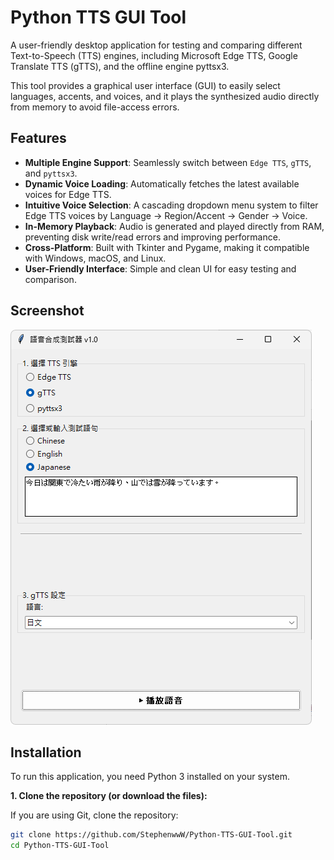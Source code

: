 # Python TTS GUI Tool

A user-friendly desktop application for testing and comparing different Text-to-Speech (TTS) engines, including Microsoft Edge TTS, Google Translate TTS (gTTS), and the offline engine pyttsx3.

This tool provides a graphical user interface (GUI) to easily select languages, accents, and voices, and it plays the synthesized audio directly from memory to avoid file-access errors.

## Features

-   **Multiple Engine Support**: Seamlessly switch between `Edge TTS`, `gTTS`, and `pyttsx3`.
-   **Dynamic Voice Loading**: Automatically fetches the latest available voices for Edge TTS.
-   **Intuitive Voice Selection**: A cascading dropdown menu system to filter Edge TTS voices by Language -> Region/Accent -> Gender -> Voice.
-   **In-Memory Playback**: Audio is generated and played directly from RAM, preventing disk write/read errors and improving performance.
-   **Cross-Platform**: Built with Tkinter and Pygame, making it compatible with Windows, macOS, and Linux.
-   **User-Friendly Interface**: Simple and clean UI for easy testing and comparison.

## Screenshot

![App Screenshot](images/screenshot.png)

## Installation

To run this application, you need Python 3 installed on your system.

**1. Clone the repository (or download the files):**

If you are using Git, clone the repository:
```bash
git clone https://github.com/StephenwwW/Python-TTS-GUI-Tool.git
cd Python-TTS-GUI-Tool

